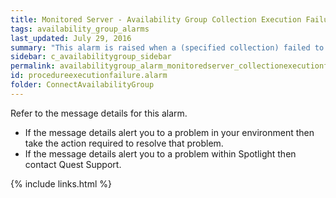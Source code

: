 ```yaml
---
title: ﻿Monitored Server - Availability Group Collection Execution Failure alarm
tags: availability_group_alarms
last_updated: July 29, 2016
summary: "This alarm is raised when a (specified collection) failed to execute against the server."
sidebar: c_availabilitygroup_sidebar
permalink: availabilitygroup_alarm_monitoredserver_collectionexecutionfailure.html
id: procedureexecutionfailure.alarm
folder: ConnectAvailabilityGroup
---
```



Refer to the message details for this alarm.

* If the message details alert you to a problem in your environment then take the action required to resolve that problem.
* If the message details alert you to a problem within Spotlight then contact Quest Support.



{% include links.html %}
